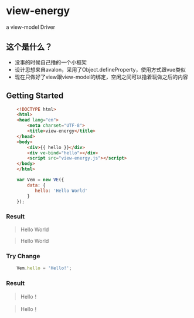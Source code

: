 # view-energy
a view-model Driver

## 这个是什么？
* 没事的时候自己撸的一个小框架
* 设计思想来自avalon，采用了Object.defineProperty，使用方式跟vue类似
* 现在只做好了view跟view-model的绑定，空闲之间可以撸着玩做之后的内容

## Getting Started

```html
    <!DOCTYPE html>
    <html>
    <head lang="en">
        <meta charset="UTF-8">
        <title>view-energy</title>
    </head>
    <body>
        <div>{{ hello }}</div>
        <div ve-bind="hello"></div>
        <script src="view-energy.js"></script>
    </body>
    </html>
```

```javascript
    var Vem = new VE({
        data: {
           hello: 'Hello World'
        }
    });
```
### Result
> Hello World

> Hello World

### Try Change
```javascript
    Vem.hello = 'Hello!';
```

### Result
> Hello！

> Hello！
